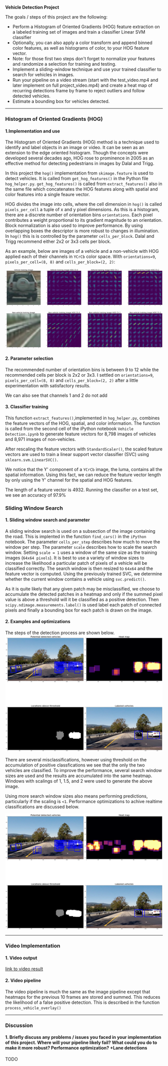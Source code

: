 **Vehicle Detection Project**

The goals / steps of this project are the following:

* Perform a Histogram of Oriented Gradients (HOG) feature extraction on a labeled training set of images and train a classifier Linear SVM classifier
* Optionally, you can also apply a color transform and append binned color features, as well as histograms of color, to your HOG feature vector. 
* Note: for those first two steps don't forget to normalize your features and randomize a selection for training and testing.
* Implement a sliding-window technique and use your trained classifier to search for vehicles in images.
* Run your pipeline on a video stream (start with the test_video.mp4 and later implement on full project_video.mp4) and create a heat map of recurring detections frame by frame to reject outliers and follow detected vehicles.
* Estimate a bounding box for vehicles detected.

[//]: # (Image References)
[image1]: ./writeup_images/car_hog.png
[image2]: ./writeup_images/noncar_hog.png
[image3]: ./writeup_images/vehicle_detection2.png
[image4]: ./writeup_images/vehicle_detection3.png
[image5]: ./writeup_images/bboxes_and_heat.png
[image6]: ./writeup_images/labels_map.png
[image7]: ./writeup_images/output_bboxes.png
[video1]: ./project_video.mp4

---

### Histogram of Oriented Gradients (HOG)

#### 1.Implementation and use

The Histogram of Oriented Gradients (HOG) method is a technique used to identify and label objects in an image or video. It can be seen as an extension to the edge oriented histogram. Though the concepts were developed several decades ago, HOG rose to prominence in 2005 as an effective method for detecting pedestrians in images by Dalal and Trigg.

In this project the `hog()` implementation from `skimage.feature` is used to detect vehicles. It is called from `get_hog_features()` in the Python file `hog_helper.py`. `get_hog_features()` is called from `extract_features()` also in the same file which concatenates the HOG features along with spatial and color features into a single feaure vector. 

HOG divides the image into cells, where the cell dimension in `hog()` is called `pixels_per_cell` a tuple of x and y pixel dimensions. As this is a histogram, there are a discrete number of orientation bins `orientations`. Each pixel contributes a weight proportional to its gradient magnitude to an orientation. Block normalization is also used to improve performance. By using overlapping boxes the descriptor is more robust to changes in illumination. In `hog()` this is is controlled by the parameter `cells_per_block`. Dalal and Trigg recommend either 2x2 or 3x3 cells per block. 

As an example, below are images of a vehicle and a non-vehicle with HOG applied each of their channels in `YCrCb` color space. With `orientations=9`, `pixels_per_cell=(8, 8)` and `cells_per_block=(2, 2)`:

![alt text][image1]

![alt text][image2]

#### 2. Parameter selection
The recommended number of orientation bins is between 9 to 12 while the recommended cells per block is 2x2 or 3x3. I settled on
`orientations=9`, `pixels_per_cell=(8, 8)` and `cells_per_block=(2, 2)` after a little experimentation with satisfactory results.

We can also see that channels 1 and 2 do not add 

#### 3. Classifier training
This function `extract_features()`,implemented in `hog_helper.py`, combines the feature vectors of the HOG, spatial, and color information. The function is called from the second cell of the iPython notebook `Vehicle Detection.ipynb` to generate feature vectors for 8,798 images of vehicles and 8,971 images of non-vehicles. 

After rescaling the feature vectors with `StandardScaler()`, the scaled feature vectors are used to train a linear support vector classifier (SVC) using `sklearn.svm.LinearSVC()`.

We notice that the Y' component of a `YCrCb` image, the luma, contains all the spatial information. Using this fact, we can reduce the feature vector length by only using the Y' channel for the spatial and HOG features. 

The length of a feature vector is 4932. Running the classifier on a test set, we see an accuracy of 97.9%


### Sliding Window Search

#### 1. Sliding window search and parameter 

A sliding window search is used on a subsection of the image containing the road. This is implented in the function `find_cars()` in the `iPython` notebook. The parameter `cells_per_step` describes how much to move the window per step. The parameter `scale` describes how to scale the search window. Setting `scale = 1` uses a window of the same size as the training images (`64x64 pixels`). It is best to use a variety of window sizes to increase the likelihood a particular patch of pixels of a vehicle will be classified correctly. The search window is then resized to `64x64` and the feature vector is computed. Using the previously trained SVC, we determine whether the current window contains a vehicle using `svc.predict()`.

As it is quite likely that any given patch may be misclassified, we choose to accumulate the detected patches in a heatmap and only if the summed pixel value is above a threshold will it be classified as a positive detection. Then  `scipy.ndimage.measurements.label()` is used label each patch of connected pixels and finally a bounding box for each patch is drawn on the image.

#### 2. Examples and optimizations
The steps of the detection process are shown below.
![alt text][image3]

There are several misclassifications, however using threshold on the accumulation of positive classfications we see that the only the two vehicles are classified. To improve the performance, several search window sizes are used and the results are accumulated into the same heatmap. Windows with scalings of 1, 1.5, and 2 were used to generate the above image.

Using more search window sizes also means performing predictions, particularly if the scaling is `<1`. Performance optimizations to achive realtime classifications are discussed below.

![alt text][image4]

---

### Video Implementation

#### 1. Video output
[link to video result](./output_videos/project_video_output_short.mp4)


#### 2. Video pipeline
The video pipeline is much the same as the image pipeline except that heatmaps for the previous 10 frames are stored and summed. This reduces the likelihood of a false positive detection. This is described in the function `process_vehicle_overlay()`

---

### Discussion

#### 1. Briefly discuss any problems / issues you faced in your implementation of this project.  Where will your pipeline likely fail?  What could you do to make it more robust? Performance optimization? +Lane detections

TODO



